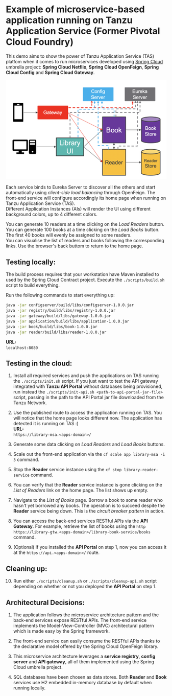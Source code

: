 # Example of microservice-based application running on Tanzu Application Service (Former Pivotal Cloud Foundry)

This demo aims to show the power of Tanzu Application Service (TAS) platfom when it comes to run microservices developed using [Spring Cloud](https://spring.io/projects/spring-cloud) umbrella project:  **Spring Cloud Netflix**, **Spring Cloud OpenFeign**, **Spring Cloud Config** and **Spring Cloud Gateway**.  

![](./scMSA.png)  
  

Each service binds to Eureka Server to discover all the others and start automatically using *client-side load balancing* through OpenFeign. The front-end service will configure accordingly its home page when running on Tanzu Application Service (TAS).  
Different Application Instances (AIs) will render the UI using different background colors, up to 4 different colors.  
  
You can generate 10 readers at a time clicking on the *Load Readers* button.  
You can generate 100 books at a time clicking on the *Load Books* button. The first 40 books will evenly be assigned to some readers.  
You can visualise the list of readers and books following the corresponding links. Use the browser's back buttom to return to the home page.  
  


## Testing locally:
The build process requires that your workstation have Maven installed to used by the Spring Cloud Contract project. Execute the `./scripts/build.sh` script to build everything.  
  
Run the following commands to start everything up:  
```bash
java -jar configserver/build/libs/configserver-1.0.0.jar
java -jar registry/build/libs/registry-1.0.0.jar
java -jar gateway/build/libs/gateway-1.0.0.jar
java -jar application/build/libs/application-1.0.0.jar
java -jar book/build/libs/book-1.0.0.jar
java -jar reader/build/libs/reader-1.0.0.jar
```

__URL:__  
`localhost:8080`

## Testing in the cloud:

1. Install all required services and push the applications on TAS running the `./scripts/init.sh` script. If you just want to test the API gateway integrated with **Tanzu API Portal** without databases being provisioned, run instead the `./scripts/init-api.sh <path-to-api-portal-jar-file>` script, passing in the path to the API Portal jar file downloaded from the Tanzu Network.  

1. Use the published route to access the application running on TAS. You will notice that the home page looks different now. The application has detected it is running on TAS :)  
__URL:__  
`https://library-msa.<apps-domain>/`
1. Generate some data clicking on *Load Readers* and *Load Books* buttons.
1. Scale out the front-end application via the `cf scale app library-msa -i 3` command.
1. Stop the **Reader** service instance using the `cf stop library-reader-service` command.
1. You can verify that the **Reader** service instance is gone clicking on the *List of Readers* link on the home page. The list shows up empty.
1. Navigate to the *List of Books* page. Borrow a book to some reader who hasn't yet borrowed any books. The operation is to succeed despite the **Reader** service being down. This is the *circuit breaker pattern* in action.
1. You can access the back-end services RESTful APIs via the **API Gateway**. For example, retrieve the list of books using the `http https://library-gtw.<apps-domain>/library-book-service/books` command.
1. (Optional) If you installed the **API Portal** on step 1, now you can access it at the `https://api.<apps-domain>/` route.

## Cleaning up:
  
10. Run either `./scripts/cleanup.sh` or `./scripts/cleanup-api.sh` script depending on whether or not you deployed the **API Portal** on step 1.  
  
## Architectural Decisions:
  
1. The application follows the microservice architecture pattern and the back-end services expose RESTful APIs. The front-end service implements the Model-View-Controller (MVC) architectural pattern which is made easy by the Spring framework.  

1. The front-end service can easily consume the RESTful APIs thanks to the declarative model offered by the Spring Cloud OpenFeign library.  

1. This microservice architecture leverages a **service registry**, **config server** and **API gateway**, all of them implemented using the Spring Cloud umbrella project.  

1. SQL databases have been chosen as data stores. Both **Reader** and **Book** services use H2 embedded in-memory database by default when running locally.
